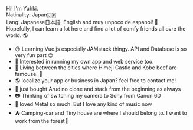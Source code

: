 Hi! I'm Yuhki.  
Natinality: Japan:jp:  
Lang: Japanese日本語, English and muy unpoco de espanol! :speech_balloon:  
Hopefully, I can learn a lot here and find a lot of comfy friends all ovre the world. :earth_americas:  
  
- :smirk: Learning Vue.js especially JAMstack thingy. API and Database is so very fun part :blush:
- :seedling: Interested in running my own app and web service too.  
- :japanese_castle: Living between the cities where Himeji Castle and Kobe beef are famouse. :ox:  
- :earth_americas: localize your app or business in Japan? feel free to contact me!
- :robot: just bought Arudino clone and stack from the beginning as always
- :camera: Thinking of switching my camera to Sony from Canon 6D
- :guitar: loved Metal so much. But I love any kind of music now 
- :tent: Camping-car and Tiny house are where I should belong to. I want to work from the forest:evergreen_tree:
